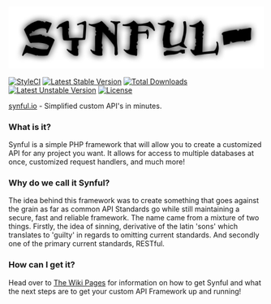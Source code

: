 ![Synful API Framework](https://github.com/nathan-fiscaletti/synful/blob/master/Synful-Logo.png?raw=true)

[![StyleCI](https://styleci.io/repos/66602627/shield?style=flat)](https://styleci.io/repos/66602627)
[![Latest Stable Version](https://poser.pugx.org/nafisc/synful/v/stable?format=flat)](https://packagist.org/packages/nafisc/synful)
[![Total Downloads](https://poser.pugx.org/nafisc/synful/downloads?format=flat)](https://packagist.org/packages/nafisc/synful)
[![Latest Unstable Version](https://poser.pugx.org/nafisc/synful/v/unstable?format=flat)](https://packagist.org/packages/nafisc/synful)
[![License](https://poser.pugx.org/nafisc/synful/license?format=flat)](https://packagist.org/packages/nafisc/synful)

[synful.io](http://synful.io/) - Simplified custom API's in minutes. 

### What is it?
Synful is a simple PHP framework that will allow you to create a customized API for any project you want. It allows for access to multiple databases at once, customized request handlers, and much more!

### Why do we call it Synful?
The idea behind this framework was to create something that goes against the grain as far as common API Standards go while still maintaining a secure, fast and reliable framework. The name came from a mixture of two things. Firstly, the idea of sinning, derivative of the latin 'sons' which translates to 'guilty' in regards to omitting current standards. And secondly one of the primary current standards, RESTful.

### How can I get it?
Head over to [The Wiki Pages](http://github.com/nathan-fiscaletti/synful/wiki) for information on how to get Synful and what the next steps are to get your custom API Framework up and running!

